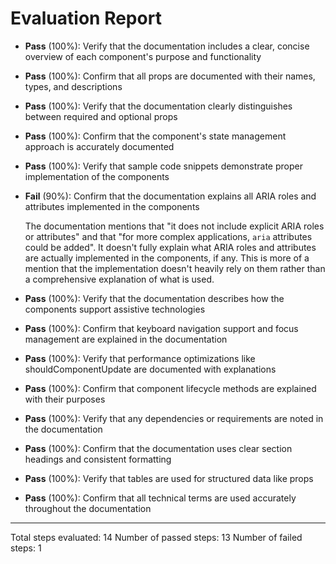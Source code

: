 # Evaluation Report

- **Pass** (100%): Verify that the documentation includes a clear, concise overview of each component's purpose and functionality
- **Pass** (100%): Confirm that all props are documented with their names, types, and descriptions
- **Pass** (100%): Verify that the documentation clearly distinguishes between required and optional props
- **Pass** (100%): Confirm that the component's state management approach is accurately documented
- **Pass** (100%): Verify that sample code snippets demonstrate proper implementation of the components
- **Fail** (90%): Confirm that the documentation explains all ARIA roles and attributes implemented in the components

    The documentation mentions that "it does not include explicit ARIA roles or attributes" and that "for more complex applications, `aria` attributes could be added". It doesn't fully explain what ARIA roles and attributes are actually implemented in the components, if any. This is more of a mention that the implementation doesn't heavily rely on them rather than a comprehensive explanation of what is used.

- **Pass** (100%): Verify that the documentation describes how the components support assistive technologies
- **Pass** (100%): Confirm that keyboard navigation support and focus management are explained in the documentation
- **Pass** (100%): Verify that performance optimizations like shouldComponentUpdate are documented with explanations
- **Pass** (100%): Confirm that component lifecycle methods are explained with their purposes
- **Pass** (100%): Verify that any dependencies or requirements are noted in the documentation
- **Pass** (100%): Confirm that the documentation uses clear section headings and consistent formatting
- **Pass** (100%): Verify that tables are used for structured data like props
- **Pass** (100%): Confirm that all technical terms are used accurately throughout the documentation

---

Total steps evaluated: 14
Number of passed steps: 13
Number of failed steps: 1